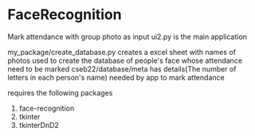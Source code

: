 # FaceRecognition
Mark attendance with group photo as input
ui2.py is the main application

my_package/create_database.py creates a excel sheet with names of photos used to create the database of people's face whose attendance need to be marked
cseb22/database/meta has details(The number of letters in each person's name) needed by app to mark attendance

requires the following packages
1. face-recognition
2. tkinter
3. tkinterDnD2
